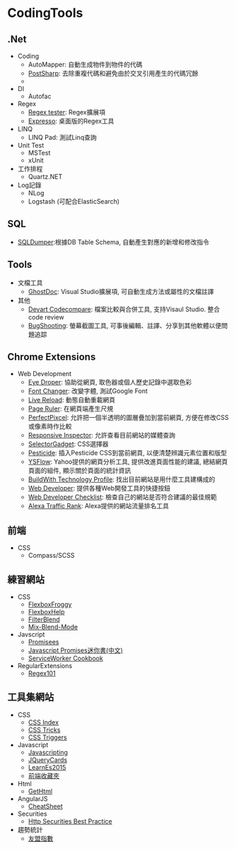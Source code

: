 # CodingTools

## .Net ##
* Coding
  * AutoMapper: 自動生成物件到物件的代碼
  * [PostSharp](https://www.postsharp.net/): 去除重複代碼和避免由於交叉引用產生的代碼冗餘
  * 
* DI
  * Autofac
* Regex
  * [Regex tester](https://visualstudiogallery.msdn.microsoft.com/16b9d664-d88c-460e-84a5-700ab40ba452): Regex擴展項
  * [Expresso](http://www.ultrapico.com/expresso.htm): 桌面版的Regex工具
* LINQ
  * LINQ Pad: 測試Linq查詢
* Unit Test
  * MSTest
  * xUnit
* 工作排程
  * Quartz.NET
* Log記錄
  * NLog
  * Logstash (可配合ElasticSearch)
   
## SQL ##
* [SQLDumper](http://download.cnet.com/SQL-Dumper/3000-10254_4-10514574.html):根據DB Table Schema, 自動產生對應的新增和修改指令
   
## Tools ##
* 文檔工具
  * [GhostDoc](http://submain.com/products/ghostdoc.aspx): Visual Studio擴展項, 可自動生成方法或屬性的文檔註譯
* 其他
  * [Devart Codecompare](https://www.devart.com/codecompare/): 檔案比較與合併工具, 支持Visaul Studio. 整合code review
  * [BugShooting](http://www.bugshooting.com/): 螢幕截圖工具, 可事後編輯、註譯、分享到其他軟體以便問題追踪
## Chrome Extensions ##
* Web Development
  * [Eye Droper](https://chrome.google.com/webstore/detail/eye-dropper/hmdcmlfkchdmnmnmheododdhjedfccka/reviews): 協助從網頁, 取色器或個人歷史記錄中選取色彩
  * [Font Changer](https://chrome.google.com/webstore/detail/font-changer-with-google/jgjhhoglgjdklldfgoffdiaceffijeke): 改變字體, 測試Google Font
  * [Live Reload](https://chrome.google.com/webstore/detail/livereload/jnihajbhpnppcggbcgedagnkighmdlei): 動態自動重載網頁
  * [Page Ruler](https://chrome.google.com/webstore/detail/page-ruler/jlpkojjdgbllmedoapgfodplfhcbnbpn): 在網頁端產生尺規
  * [PerfectPixcel](https://chrome.google.com/webstore/detail/perfectpixel-by-welldonec/dkaagdgjmgdmbnecmcefdhjekcoceebi): 允許把一個半透明的圖層疊加到當前網頁, 方便在修改CSS或像素時作比較
  * [Responsive Inspector](https://chrome.google.com/webstore/detail/responsive-inspector/memcdolmmnmnleeiodllgpibdjlkbpim): 允許查看目前網站的媒體查詢
  * [SelectorGadget](https://chrome.google.com/webstore/detail/selectorgadget/mhjhnkcfbdhnjickkkdbjoemdmbfginb): CSS選擇器
  * [Pesticide](https://chrome.google.com/webstore/detail/pesticide-for-chrome/bblbgcheenepgnnajgfpiicnbbdmmooh): 插入Pesticide CSS到當前網頁, 以便清楚辨識元素位置和版型
  * [YSFlow](https://chrome.google.com/webstore/detail/yslow/ninejjcohidippngpapiilnmkgllmakh/related): Yahoo提供的網頁分析工具, 提供改進頁面性能的建議, 總結網頁頁面的組件, 顯示關於頁面的統計資訊
  * [BuildWith Technology Profile](https://chrome.google.com/webstore/detail/builtwith-technology-prof/dapjbgnjinbpoindlpdmhochffioedbn): 找出目前網站是用什麼工具建構成的
  * [Web Developer](https://chrome.google.com/webstore/detail/web-developer/bfbameneiokkgbdmiekhjnmfkcnldhhm): 提供各種Web開發工具的快捷按鈕
  * [Web Developer Checklist](https://chrome.google.com/webstore/detail/web-developer-checklist/iahamcpedabephpcgkeikbclmaljebjp): 檢查自己的網站是否符合建議的最佳規範
  * [Alexa Traffic Rank](https://chrome.google.com/webstore/detail/alexa-traffic-rank/cknebhggccemgcnbidipinkifmmegdel/reviews): Alexa提供的網站流量排名工具
  
## 前端 ##
* CSS
  * Compass/SCSS
  
## 練習網站 ##
* CSS
  * [FlexboxFroggy](http://flexboxfroggy.com/)
  * [FlexboxHelp](http://flexbox.help/)
  * [FilterBlend](http://ilyashubin.github.io/FilterBlend/)
  * [Mix-Blend-Mode](http://arthurgouveia.com/css-mix-blend-mode/)
* Javscript
  * [Promisees](http://bevacqua.github.io/promisees/)
  * [Javascript Promises迷你書(中文)](http://liubin.org/promises-book/)
  * [ServiceWorker Cookbook](https://serviceworke.rs/index.html)
* RegularExtensions
  * [Regex101](https://regex101.com/)
  
## 工具集網站 ##
* CSS
  * [CSS Index](https://drafts.csswg.org/indexes/)
  * [CSS Tricks](https://css-tricks.com/)
  * [CSS Triggers](http://csstriggers.com/)
* Javascript
  * [Javascripting](http://www.javascripting.com/)
  * [JQueryCards](http://jquerycards.com/)
  * [LearnEs2015](https://babeljs.io/docs/learn-es2015/)
  * [前端收藏夾](http://collect.w3ctrain.com/)
* Html
  * [GetHtml](https://gethtml.at/)
* AngularJS
  * [CheatSheet](https://angular.io/docs/js/latest/guide/cheatsheet.html)
* Securities
  * [Http Securities Best Practice](https://httpsecurityreport.com/best_practice.html)
* 趨勢統計
  * [友盟指數](http://www.umindex.com/)
